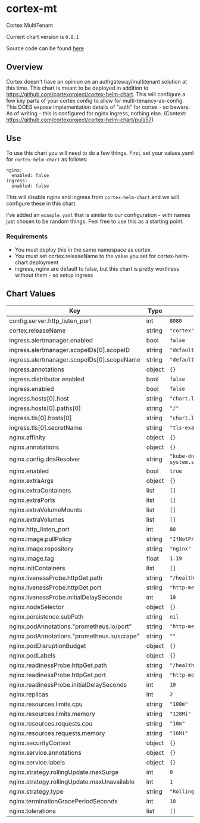 cortex-mt
=========
Cortex MultiTenant

Current chart version is `0.0.1`

Source code can be found [here](https://cortexmetrics.io/)

## Overview

Cortex doesn't have an opinion on an authgateway/multitenant solution at this time.  This chart is meant to be deployed in addition to https://github.com/cortexproject/cortex-helm-chart.  This will configure a few key parts of your cortex config to allow for multi-tenancy-as-config.  This DOES expose implementation details of "auth" for cortex - so beware.  As of writing - this is configured for nginx ingress, nothing else. (Context: https://github.com/cortexproject/cortex-helm-chart/pull/57)

## Use

To use this chart you will need to do a few things.  First, set your values.yaml for `cortex-helm-chart` as follows:

```
nginx:
  enabled: false
ingress:
  enabled: false
```

This will disable nginx and ingress from `cortex-helm-chart` and we will configure these in this chart.

I've added an `example.yaml` that is similar to our configuration - with names just chosen to be random things. Feel free to use this as a starting point.

### Requirements

- You must deploy this in the same namespace as cortex.
- You must set cortex.releaseName to the value you set for cortex-helm-chart deployment
- ingress, nginx are default to false, but this chart is pretty worthless without them - so setup ingress

## Chart Values

| Key | Type | Default | Description |
|-----|------|---------|-------------|
| config.server.http_listen_port | int | `8080` |  |
| cortex.releaseName | string | `"cortex"` |  |
| ingress.alertmanager.enabled | bool | `false` |  |
| ingress.alertmanager.scopeIDs[0].scopeID | string | `"defaultScopeID"` |  |
| ingress.alertmanager.scopeIDs[0].scopeName | string | `"defaultScope"` |  |
| ingress.annotations | object | `{}` |  |
| ingress.distributor.enabled | bool | `false` |  |
| ingress.enabled | bool | `false` |  |
| ingress.hosts[0].host | string | `"chart.local"` |  |
| ingress.hosts[0].paths[0] | string | `"/"` |  |
| ingress.tls[0].hosts[0] | string | `"chart.local"` |  |
| ingress.tls[0].secretName | string | `"tls-example"` |  |
| nginx.affinity | object | `{}` |  |
| nginx.annotations | object | `{}` |  |
| nginx.config.dnsResolver | string | `"kube-dns.kube-system.svc.cluster.local"` |  |
| nginx.enabled | bool | `true` |  |
| nginx.extraArgs | object | `{}` |  |
| nginx.extraContainers | list | `[]` |  |
| nginx.extraPorts | list | `[]` |  |
| nginx.extraVolumeMounts | list | `[]` |  |
| nginx.extraVolumes | list | `[]` |  |
| nginx.http_listen_port | int | `80` |  |
| nginx.image.pullPolicy | string | `"IfNotPresent"` |  |
| nginx.image.repository | string | `"nginx"` |  |
| nginx.image.tag | float | `1.19` |  |
| nginx.initContainers | list | `[]` |  |
| nginx.livenessProbe.httpGet.path | string | `"/healthz"` |  |
| nginx.livenessProbe.httpGet.port | string | `"http-metrics"` |  |
| nginx.livenessProbe.initialDelaySeconds | int | `10` |  |
| nginx.nodeSelector | object | `{}` |  |
| nginx.persistence.subPath | string | `nil` |  |
| nginx.podAnnotations."prometheus.io/port" | string | `"http-metrics"` |  |
| nginx.podAnnotations."prometheus.io/scrape" | string | `""` |  |
| nginx.podDisruptionBudget | object | `{}` |  |
| nginx.podLabels | object | `{}` |  |
| nginx.readinessProbe.httpGet.path | string | `"/healthz"` |  |
| nginx.readinessProbe.httpGet.port | string | `"http-metrics"` |  |
| nginx.readinessProbe.initialDelaySeconds | int | `10` |  |
| nginx.replicas | int | `2` |  |
| nginx.resources.limits.cpu | string | `"100m"` |  |
| nginx.resources.limits.memory | string | `"128Mi"` |  |
| nginx.resources.requests.cpu | string | `"10m"` |  |
| nginx.resources.requests.memory | string | `"16Mi"` |  |
| nginx.securityContext | object | `{}` |  |
| nginx.service.annotations | object | `{}` |  |
| nginx.service.labels | object | `{}` |  |
| nginx.strategy.rollingUpdate.maxSurge | int | `0` |  |
| nginx.strategy.rollingUpdate.maxUnavailable | int | `1` |  |
| nginx.strategy.type | string | `"RollingUpdate"` |  |
| nginx.terminationGracePeriodSeconds | int | `10` |  |
| nginx.tolerations | list | `[]` |  |
